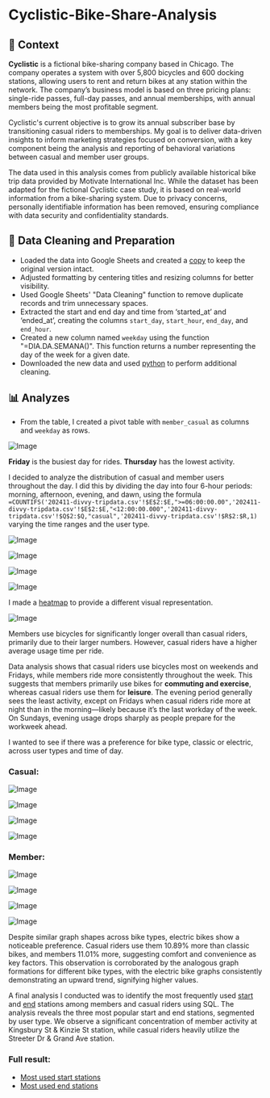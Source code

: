 # Cyclistic-Bike-Share-Analysis

## 📌 Context

**Cyclistic** is a fictional bike-sharing company based in Chicago. The company operates a system with over 5,800 bicycles and 600 docking stations, allowing users to rent and return bikes at any station within the network. The company’s business model is based on three pricing plans: single-ride passes, full-day passes, and annual memberships, with annual members being the most profitable segment.

Cyclistic's current objective is to grow its annual subscriber base by transitioning casual riders to memberships. My goal is to deliver data-driven insights to inform marketing strategies focused on conversion, with a key component being the analysis and reporting of behavioral variations between casual and member user groups.

The data used in this analysis comes from publicly available historical bike trip data provided by Motivate International Inc. While the dataset has been adapted for the fictional Cyclistic case study, it is based on real-world information from a bike-sharing system. Due to privacy concerns, personally identifiable information has been removed, ensuring compliance with data security and confidentiality standards.

## 🧹 Data Cleaning and Preparation

- Loaded the data into Google Sheets and created a [copy](bike%20data.csv) to keep the original version intact.
- Adjusted formatting by centering titles and resizing columns for better visibility.
- Used Google Sheets' "Data Cleaning" function to remove duplicate records and trim unnecessary spaces.
- Extracted the start and end day and time from ‘started_at’ and ‘ended_at’, creating the columns `start_day`, `start_hour`, `end_day`, and `end_hour`.
- Created a new column named `weekday` using the function "=DIA.DA.SEMANA()". This function returns a number representing the day of the week for a given date.
- Downloaded the new data and used [python](data_cleaning.ipynb) to perform additional cleaning.

## 📊 Analyzes


- From the table, I created a pivot table with `member_casual` as columns and `weekday` as rows.


![Image](https://github.com/user-attachments/assets/2367be7e-316d-40eb-a630-004c4c91c1bf)


**Friday** is the busiest day for rides.
**Thursday** has the lowest activity.

I decided to analyze the distribution of casual and member users throughout the day. I did this by dividing the day into four 6-hour periods: morning, afternoon, evening, and dawn, using the formula `=COUNTIFS('202411-divvy-tripdata.csv'!$E$2:$E,">=06:00:00.00",'202411-divvy-tripdata.csv'!$E$2:$E,"<12:00:00.000",'202411-divvy-tripdata.csv'!$Q$2:$Q,"casual",'202411-divvy-tripdata.csv'!$R$2:$R,1)` varying the time ranges and the user type.


![Image](https://github.com/user-attachments/assets/212eece8-c53a-45ef-b9e7-5ed6b57e92e2)


![Image](https://github.com/user-attachments/assets/6838ce32-5448-4593-bc9b-5fa652f2e198)


![Image](https://github.com/user-attachments/assets/bb259383-30f6-4faf-be94-c649f5ef5ca9)


![Image](https://github.com/user-attachments/assets/f3e1992e-9ae7-41a2-9fdb-2fea4b1bcbea)


I made a [heatmap](https://github.com/enzocolamego/Cyclistic-Bike-Share-Analysis/blob/main/analysis/heatmap.R) to provide a different visual representation.


![Image](https://github.com/user-attachments/assets/ac7397fa-cc0e-4a7a-b6ff-fad69cfce6a4)


Members use bicycles for significantly longer overall than casual riders, primarily due to their larger numbers. However, casual riders have a higher average usage time per ride.

Data analysis shows that casual riders use bicycles most on weekends and Fridays, while members ride more consistently throughout the week. This suggests that members primarily use bikes for **commuting and exercise**, whereas casual riders use them for **leisure**. The evening period generally sees the least activity, except on Fridays when casual riders ride more at night than in the morning—likely because it’s the last workday of the week. On Sundays, evening usage drops sharply as people prepare for the workweek ahead.

I wanted to see if there was a preference for bike type, classic or electric, across user types and time of day.


### Casual:

![Image](https://github.com/user-attachments/assets/91b2f3fd-e87e-45fd-b56f-d9eb8bd82031)

![Image](https://github.com/user-attachments/assets/8b825857-9414-43d7-8fbe-9fb9f1673ad0)

![Image](https://github.com/user-attachments/assets/e4bf83f0-6578-4dc4-89c4-1ec0c13bcf81)

![Image](https://github.com/user-attachments/assets/cf14bca7-45cb-4475-9468-7fe0356568d2)

### Member:

![Image](https://github.com/user-attachments/assets/7c9f8f3b-a5fe-4d05-966c-1cef9c33b53f)

![Image](https://github.com/user-attachments/assets/e2038bbf-c750-4043-8e16-e721b21933d6)

![Image](https://github.com/user-attachments/assets/2ba0ee2f-39c7-45db-bab4-7b8fbf216058)

![Image](https://github.com/user-attachments/assets/08764377-5b06-4b2b-a678-6a43542c48b8)

Despite similar graph shapes across bike types, electric bikes show a noticeable preference. Casual riders use them 10.89% more than classic bikes, and members 11.01% more, suggesting comfort and convenience as key factors. This observation is corroborated by the analogous graph formations for different bike types, with the electric bike graphs consistently demonstrating an upward trend, signifying higher values.

A final analysis I conducted was to identify the most frequently used [start](https://github.com/enzocolamego/Cyclistic-Bike-Share-Analysis/blob/main/analysis/start%20stations%20code.SQL) and [end](https://github.com/enzocolamego/Cyclistic-Bike-Share-Analysis/blob/main/analysis/end%20stations%20code.SQL) stations among members and casual riders using SQL. The analysis reveals the three most popular start and end stations, segmented by user type. We observe a significant concentration of member activity at Kingsbury St & Kinzie St station, while casual riders heavily utilize the Streeter Dr & Grand Ave station. 

### Full result:

- [Most used start stations](https://github.com/enzocolamego/Cyclistic-Bike-Share-Analysis/blob/main/analysis/start%20stations%20result.csv)
- [Most used end stations](https://github.com/enzocolamego/Cyclistic-Bike-Share-Analysis/blob/main/analysis/end%20stations%20result.csv)
